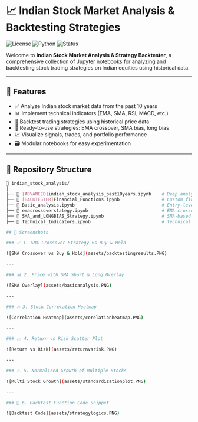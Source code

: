 # 📈 Indian Stock Market Analysis & Backtesting Strategies

![License](https://img.shields.io/badge/license-MIT-blue.svg)
![Python](https://img.shields.io/badge/python-3.8+-blue.svg)
![Status](https://img.shields.io/badge/status-Active-brightgreen)

Welcome to **Indian Stock Market Analysis & Strategy Backtester**, a comprehensive collection of Jupyter notebooks for analyzing and backtesting stock trading strategies on Indian equities using historical data.

---

## 🧠 Features

- ✅ Analyze Indian stock market data from the past 10 years
- 📊 Implement technical indicators (EMA, SMA, RSI, MACD, etc.)
- 🔁 Backtest trading strategies using historical price data
- 🧪 Ready-to-use strategies: EMA crossover, SMA bias, long bias
- 📈 Visualize signals, trades, and portfolio performance
- 🗃 Modular notebooks for easy experimentation

---

## 📂 Repository Structure

```bash
📁 indian_stock_analysis/
│
├── 📘 [ADVANCED]indian_stock_analysis_past10years.ipynb    # Deep analysis of Indian stocks
├── 📘 [BACKTESTER]Financial_Functions.ipynb                # Custom financial & helper functions
├── 📘 Basic_analysis.ipynb                                 # Entry-level analysis on price/returns
├── 📘 emacrossoverstategy.ipynb                            # EMA crossover strategy backtesting
├── 📘 SMA_and_LONGBIAS_Strategy.ipynb                      # SMA-based long-only trading logic
├── 📘 Technical_Indicators.ipynb                           # Technical indicator implementations

## 📸 Screenshots

### ✅ 1. SMA Crossover Strategy vs Buy & Hold

![SMA Crossover vs Buy & Hold](assets/backtestingresults.PNG)

---

### 📊 2. Price with SMA Short & Long Overlay

![SMA Overlay](assets/basicanalysis.PNG)

---

### 🔥 3. Stock Correlation Heatmap

![Correlation Heatmap](assets/corelationheatmap.PNG)

---

### 📈 4. Return vs Risk Scatter Plot

![Return vs Risk](assets/returnvsrisk.PNG)

---

### 📉 5. Normalized Growth of Multiple Stocks

![Multi Stock Growth](assets/standardizationplot.PNG)

---

### 🧮 6. Backtest Function Code Snippet

![Backtest Code](assets/strategylogics.PNG)

